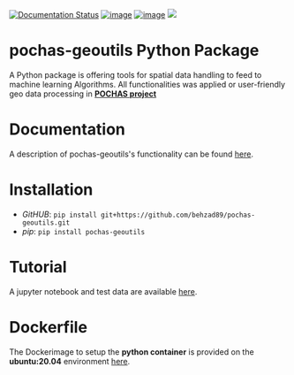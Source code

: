 [![Documentation Status](https://readthedocs.org/projects/pochas-geoutils/badge/?version=latest)](https://pochas-geoutils.readthedocs.io/en/latest/?badge=latest)
[![image](https://img.shields.io/pypi/v/pochas-geoutils)](https://pypi.org/project/pochas-geoutils/)
[![image](https://img.shields.io/badge/License-MIT-yellow.svg)](https://opensource.org/licenses/MIT)
![](https://github.com/behzad89/pochas-geoutils/workflows/deploy_pypi/badge.svg)
# pochas-geoutils Python Package

A Python package is offering tools for spatial data handling to feed to machine learning Algorithms. All functionalities was applied or user-friendly geo data processing in [**POCHAS project**](https://www.swisstph.ch/fr/projects/project-detail/project/effects-of-airborne-pollen-on-cardiorespiratory-health-and-allergic-symptoms)

# Documentation

A description of pochas-geoutils's functionality can be found [here](https://pochas-geoutils.readthedocs.io/en/latest/?badge=latest#).

# Installation

- _GitHUB_:
  `pip install git+https://github.com/behzad89/pochas-geoutils.git`
- _pip_:
  `pip install pochas-geoutils`

# Tutorial

A jupyter notebook and test data are available [here](https://github.com/SwissTPH/pochas-geoutils/tree/Tutorials/Tutorials).

# Dockerfile

The Dockerimage to setup the **python container** is provided on the **ubuntu:20.04** environment [here](https://github.com/behzad89/pochas-geoutils/tree/main/src).
